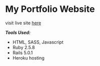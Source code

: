 # My Portfolio Website

visit live site [here](http://melissamartinez.dev)

***Tools Used:***
-	HTML, SASS, Javascript
-	Ruby 2.5.8
- Rails 5.0.1
-	Heroku hosting
